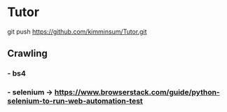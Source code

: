 # Tutor
git push https://github.com/kimminsum/Tutor.git

## Crawling
### - bs4 
### - selenium -> https://www.browserstack.com/guide/python-selenium-to-run-web-automation-test